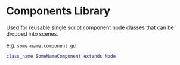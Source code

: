 # Components Library

Used for reusable single script component node classes that can be dropped into scenes.

e.g. `some-name.component.gd`
```gd
class_name SomeNameComponent extends Node
```
